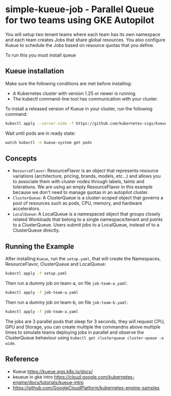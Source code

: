 # simple-kueue-job - Parallel Queue for two teams using GKE Autopilot

You will setup two tenant teams where each team has its own namespace and each team creates Jobs that share global resources. You also configure Kueue to schedule the Jobs based on resource quotas that you define.

To run this you must install queue

## Kueue installation

Make sure the following conditions are met before installing:

- A Kubernetes cluster with version 1.25 or newer is running.
- The kubectl command-line tool has communication with your cluster.

To install a released version of Kueue in your cluster, run the following command:

```bash
kubectl apply --server-side -f https://github.com/kubernetes-sigs/kueue/releases/download/v0.10.1/manifests.yaml
```

Wait until pods are in ready state:

```bash
watch kubectl -n kueue-system get pods
```

## Concepts

- `ResourceFlavor`: ResourceFlavor is an object that represents resource variations (architecture, pricing, brands, models, etc...) and allows you to associate them with cluster nodes through labels, taints and tolerations. We are using an empty ResourceFlavor in this example because we don't need to manage quotas in an autopilot cluster.
- `ClusterQueue`: A ClusterQueue is a cluster-scoped object that governs a pool of resources such as pods, CPU, memory, and hardware accelerators.
- `LocalQueue`: A LocalQueue is a namespaced object that groups closely related Workloads that belong to a single namespace/tenant and points to a ClusterQueue. Users submit jobs to a LocalQueue, instead of to a ClusterQueue directly.

## Running the Example

After installing `Kueue`, run the `setup.yaml`, that will create the Namespaces, ResourceFlavor, ClusterQueue and LocalQueue:

```bash
kubectl apply -f setup.yaml
```

Then run a dummy job on team-a, on file `job-team-a.yaml`:

```bash
kubectl apply -f job-team-a.yaml
```

Then run a dummy job on team-b, on file `job-team-b.yaml`:

```bash
kubectl apply -f job-team-a.yaml
```

The jobs are 3 parallel pods that sleep for 3 seconds, they will request CPU, GPU and Storage, you can create multiple the commandns above multiple times to simulate teams deploying jobs in parallel and observe the ClusterQueue behaviour using `kubectl get clusterqueue cluster-queue -o wide`.

## Reference

- Kueue <https://kueue.sigs.k8s.io/docs/>
- keueue in gke intro <https://cloud.google.com/kubernetes-engine/docs/tutorials/kueue-intro>
- <https://github.com/GoogleCloudPlatform/kubernetes-engine-samples>

